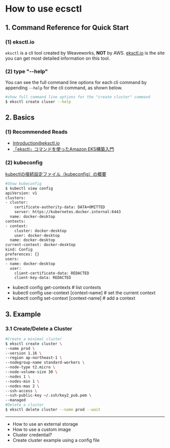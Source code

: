 # How to use ecsctl

## 1. Command Reference for Quick Start

### (1) eksctl.io

`eksctl` is a cli tool created by Weaveworks, **NOT** by AWS. [eksctl.io](https://eksctl.io) is the site you can get most detailed information on this tool.

### (2) type "--help"

You can see the full command line options for each cli command by appending `--help` for the cli command, as shown below.

```bash
#show full command line options for the "create cluster" command
$ eksctl create cluser --help
```

## 2. Basics

### (1) Recommended Reads

* [Introduction@eksctl.io](https://eksctl.io/introduction/)
* [「eksctl」コマンドを使ったAmazon EKS構築入門](https://dev.classmethod.jp/articles/getting-started-amazon-eks-with-eksctl/)

### (2) kubeconfig

[kubectlの接続設定ファイル（kubeconfig）の概要](https://qiita.com/shoichiimamura/items/91208a9b30e701d1e7f2)

```bash
#Show kubeconfig
$ kubectl view config
apiVersion: v1
clusters:
- cluster:
    certificate-authority-data: DATA+OMITTED
    server: https://kubernetes.docker.internal:6443
  name: docker-desktop
contexts:
- context:
    cluster: docker-desktop
    user: docker-desktop
  name: docker-desktop
current-context: docker-desktop
kind: Config
preferences: {}
users:
- name: docker-desktop
  user:
    client-certificate-data: REDACTED
    client-key-data: REDACTED
```

* kubectl config get-contexts                # list contexts
* kubectl config use-context [context-name]  # set the current context
* kubectl config set-context [context-name]  # add a context

## 3. Example

### 3.1 Create/Delete a Cluster

```bash
#Create a minimal cluster
$ eksctl create cluster \
--name prod \
--version 1.16 \
--region ap-northeast-1 \
--nodegroup-name standard-workers \
--node-type t2.micro \
--node-volume-size 30 \
--nodes 1 \
--nodes-min 1 \
--nodes-max 2 \
--ssh-access \
--ssh-public-key ~/.ssh/key2_pub.pem \
--managed
#Delete a cluster
$ eksctl delete cluster --name prod --wait
```

---
* How to use an external storage
* How to use a custom image
* Cluster credential?
* Create cluster example using a config file